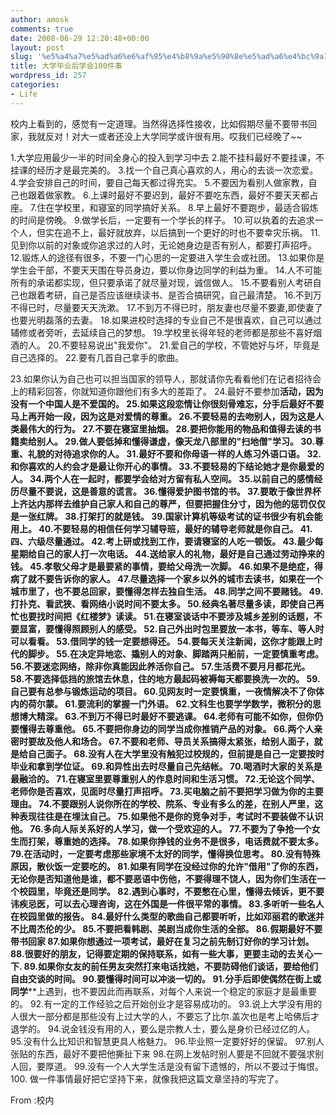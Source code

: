 ```yaml
---
author: amosk
comments: true
date: 2008-06-29 12:20:48+00:00
layout: post
slug: '%e5%a4%a7%e5%ad%a6%e6%af%95%e4%b8%9a%e5%90%8e%e5%ad%a6%e4%bc%9a100%e4%bb%b6%e4%ba%8b'
title: 大学毕业后学会100件事
wordpress_id: 257
categories:
- Life
---
```


校内上看到的，感觉有一定道理。当然得选择性接收，比如假期尽量不要带书回家，我就反对！对大一或者还没上大学同学或许很有用。哎我们已经晚了~~

1.大学应用最少一半的时间全身心的投入到学习中去
2.能不挂科最好不要挂课，不挂课的经历才是最完美的。
3.找一个自己真心喜欢的人，用心的去谈一次恋爱。
4.学会安排自己的时间，要自己每天都过得充实。
5.不要因为看别人做家教，自己也跟着做家教。
6.上课时最好不要迟到，最好不要吃东西，最好不要天天都占座。
7.住在学校里，和寝室的同学搞好关系。
8.早上最好不要跑步，最适合锻炼的时间是傍晚。
9.做学长后，一定要有一个学长的样子。
10.可以执着的去追求一个人，但实在追不上，最好就放弃，以后搞到一个更好的时也不要幸灾乐祸。
11.见到你以前的对象或你追求过的人时，无论她身边是否有别人，都要打声招呼。
12.锻炼人的途径有很多，不要一门心思的一定要进入学生会或社团。
13.如果你是学生会干部，不要天天围在导员身边，要以你身边同学的利益为重。
14.人不可能所有的承诺都实现，但只要承诺了就尽量对现，诚信做人。
15.不要看别人考研自己也跟着考研，自己是否应该继续读书、是否合搞研究，自己最清楚。
16.不到万不得已时，尽量要天天洗漱。
17.不到万不得已时，朋友妻也尽量不要妻,即使妻了也要光明磊落的去妻。
18.如果进校时选择的专业自己不是很喜欢，自己可以通过辅修或者旁听，去延续自己的梦想。
19.学校里长得年轻的老师都是那些不喜好烟酒的人。
20.不要轻易说出"我爱你"。
21.爱自己的学校，不管她好与坏，毕竟是自己选择的。
22.要有几首自己拿手的歌曲。

<!-- more -->
23.如果你认为自己也可以担当国家的领导人，那就请你先看看他们在记者招待会上的精彩回答，你就知道你跟他们有多大的差距了。
24.最好不要参加******活动，因为没有一个中国人是不爱国的。
25.如果这段恋情让你很刻骨难忘，分手后最好不要马上再开始一段，因为这是对爱情的尊重。
26.不要轻易的去吻别人，因为这是人类最伟大的行为。
27.不要在寝室里抽烟。
28.要把你能用的物品和值得去读的书籍卖给别人。
29.做人要低掉和懂得谦虚，像天龙八部里的"扫地僧"学习。
30.尊重、礼貌的对待追求你的人。
31.最好不要和你母语一样的人练习外语口语。
32.和你喜欢的人约会才是最让你开心的事情。
33.不要轻易的下结论她才是你最爱的人。
34.两个人在一起时，都要学会给对方留有私人空间。
35.以前自己的感情经历尽量不要说，这是善意的谎言。
36.懂得爱护图书馆的书。
37.要敢于像世界杯上齐达内那样去维护自己家人和自己的尊严，但要把握住分寸，因为他的惩罚仅仅是一张红牌。
38.打架打的就是钱。
39.国家计算机等级考试的证书很少有机会能用上。
40.不要轻易的相信任何学习辅导班，最好的辅导老师就是你自己。
41.四、六级尽量通过。
42.考上研或找到工作，要请寝室的人吃一顿饭。
43.最少每星期给自己的家人打一次电话。
44.送给家人的礼物，最好是自己通过劳动挣来的钱。
45.孝敬父母才是最要紧的事情，要给父母洗一次脚。
46.如果不是绝症，得病了就不要告诉你的家人。
47.尽量选择一个家乡以外的城市去读书，如果在一个城市里了，也不要总回家，要懂得怎样去独自生活。
48.同学之间不要赌钱。
49.打扑克、看武狭、看网络小说时间不要太多。
50.经典名著尽量多读，即使自己再忙也要找时间把《红楼梦》读读。
51.在寝室谈话中不要涉及城乡差别的话题，不要显富，要懂得照顾别人的感受。
52.自己外出时包里要放一本书，等车、等人时可以看看。
53.借同学的钱一定要想得还。
54.要每天关注新闻，这你才能跟上时代的脚步。
55.在决定异地恋、撬别人的对象、脚踏两只船前，一定要慎重考虑。
56.不要迷恋网络，除非你真能因此养活你自己。
57.生活费不要月月都花光。
58.不要选择低挡的旅馆去休息，住的地方最起码被褥每天都要换洗一次的。
59.自己要有总参与锻炼运动的项目。
60.见网友时一定要慎重，一夜情解决不了你体内的荷尔蒙。
61.要流利的掌握一门外语。
62.文科生也要学学数学，微积分的思想博大精深。
63.不到万不得已时最好不要逃课。
64.老师有可能不如你，但你仍要懂得去尊重他。
65.不要把你身边的同学当成你推销产品的对象。
66.两个人亲密时要故及他人和场合。
67.不要和老师、导员关系搞得太紧张，给别人面子，就是给自己面子。
68.没有人在大学里没有触犯过校规的，但前提是自己一定要按时毕业和拿到学位证。
69.和异性出去时尽量自己先结帐。
70.喝酒时大家的关系是最融洽的。
71.在寝室里要尊重别人的作息时间和生活习惯。
72.无论这个同学、老师你是否喜欢，见面时尽量打声招呼。
73.买电脑之前不要把学习做为你的主要理由。
74.不要跟别人说你所在的学校、院系、专业有多么的差，在别人严里，这种表现往往是在埋汰自己。
75.如果他不是你的竞争对手，考试时不要装做不认识他。
76.多向人际关系好的人学习，做一个受欢迎的人。
77.不要为了争抢一个女生而打架，尊重她的选择。
78.如果你挣钱的业务不是很多，电话费就不要太多。
79.在****活动时，一定要考虑那些家境不太好的同学，懂得换位思考。
80.没有特殊原因，散伙饭一定要吃的。
81.如果有同学在没经过你的允许"借用"了你的东西，无论你是否知道他是谁，都不要恶语中伤他，不要得理不饶人，因为你们生活在一个校园里，毕竟还是同学。
82.遇到心事时，不要憋在心里，懂得去倾诉，更不要讳疾忌医，可以去心理咨询，这在外国是一件很平常的事情。
83.多听听一些名人在校园里做的报告。
84.最好什么类型的歌曲自己都要听听，比如邓丽君的歌迷并不比周杰伦的少。
85.不要把看韩剧、美剧当成你生活的全部。
86.假期最好不要带书回家
87.如果你想通过一项考试，最好在复习之前先制订好你的学习计划。
88.很要好的朋友，记得要定期的保持联系，如有一些大事，更要主动的去关心一下.
89.如果你女友的前任男友突然打来电话找她，不要防碍他们谈话，要给他们自由交谈的时间。
90.要懂得时间可以冲淡一切的。
91.分手后即使偶然在街上或同学****上遇到，也不要因此而再联系，对每个人来说一个稳定的家庭才是最重要的。
92.有一定的工作经验之后开始创业才是容易成功的。
93.说上大学没有用的人很大一部分都是那些没有上过大学的人，不要忘了比尔.盖次也是考上哈佛后才退学的。
94.说金钱没有用的人，要么是宗教人士，要么是身价已经过亿的人。
95.没有什么比知识和智慧更具人格魅力。
96.毕业照一定要好好的保留。
97.别人张贴的东西，最好不要把他撕扯下来
98.在网上发帖时别人要是不回就不要强求别人回，要厚道。
99.没有一个人大学生活是没有留下遗憾的，所以不要过于悔恨。
100. 做一件事情最好把它坚持下来，就像我把这篇文章坚持的写完了。

From :校内

